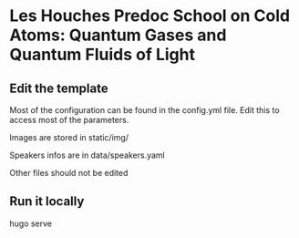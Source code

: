 # Les Houches Predoc School on Cold Atoms: Quantum Gases and Quantum Fluids of Light

## Edit the template

Most of the configuration can be found in the config.yml file.
Edit this to access most of the parameters.

Images are stored in static/img/

Speakers infos are in data/speakers.yaml

Other files should not be edited

## Run it locally
hugo serve